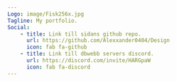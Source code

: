 ```yaml
---
Logo: image/Fisk256x.jpg
Tagline: My portfolio.
Social:
    - title: Link till sidans github repo.
      url: https://github.com/Alexxander0404/Design
      icon: fab fa-github
    - title: Link till dbwebb servers discord.
      url: https://discord.com/invite/HARGpaW
      icon: fab fa-discord
---
```

